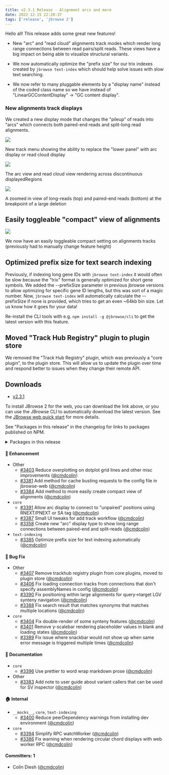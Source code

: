 ```yaml
---
title: v2.3.1 Release - Alignment arcs and more
date: 2022-12-15 22:20:37
tags: ['release', 'jbrowse 2']
---
```


Hello all! This release adds some great new features!

- New "arc" and "read cloud" alignments track modes which render long range
  connections between read pairs/split reads. These views have a big impact on
  being able to visualize structural variants.

- We now automatically optimize the "prefix size" for our trix indexes created
  by `jbrowse text-index` which should help solve issues with slow text
  searching.

- We now refer to many pluggable elements by a "display name" instead of the
  coded class name so we have instead of "LinearGCContentDisplay" -> "GC content
  display".

### New alignments track displays

We created a new display mode that changes the "pileup" of reads into "arcs"
which connects both paired-end reads and split-long read alignments.

![](https://user-images.githubusercontent.com/6511937/205725535-6b058cc6-7dba-41e9-ac2a-eba4ee881d89.png)

New track menu showing the ability to replace the "lower panel" with arc display
or read cloud display

![](https://user-images.githubusercontent.com/6511937/205730944-07347472-a9e6-44b9-8c8c-ca4380a3c75a.png)

The arc view and read cloud view rendering across discontinuous displayedRegions

![](https://user-images.githubusercontent.com/6511937/207134568-577cdcb3-4458-4e71-8063-aa493a21593c.png)

A zoomed in view of long-reads (top) and paired-end reads (bottom) at the
breakpoint of a large deletion

## Easily toggleable "compact" view of alignments

![](https://user-images.githubusercontent.com/6511937/207207662-50778dfe-ffa8-4ca1-93fe-febcda3fdcb7.png)

We now have an easily toggleable compact setting on alignments tracks
(previously had to manually change feature height)

## Optimized prefix size for text search indexing

Previously, if indexing long gene IDs with `jbrowse text-index` it would often
be slow because the "trix" format is generally optimized for short gene symbols.
We added the --prefixSize parameter in previous jbrowse versions to allow
optimizing for specific gene ID lengths, but this was sort of a magic number.
Now, `jbrowse text-index` will automatically calculate the --prefixSize if none
is provided, which tries to get an even ~64kb bin size. Let us know how it goes
for your data!

Re-install the CLI tools with e.g. `npm install -g @jbrowse/cli` to get the
latest version with this feature.

## Moved "Track Hub Registry" plugin to plugin store

We removed the "Track Hub Registry" plugin, which was previously a "core
plugin", to the plugin store. This will allow us to update the plugin over time
and respond better to issues when they change their remote API.

## Downloads

- [v2.3.1](https://github.com/GMOD/jbrowse-components/releases/tag/v2.3.1)

To install JBrowse 2 for the web, you can download the link above, or you can
use the JBrowse CLI to automatically download the latest version. See the
[JBrowse web quick start](https://jbrowse.org/jb2/docs/quickstart_web) for more
details.

See "Packages in this release" in the changelog for links to packages published
on NPM.

<details><summary>Packages in this release</summary>
<p>

| Package                             | Download                                                          |
| ----------------------------------- | ----------------------------------------------------------------- |
| @jbrowse/desktop                    |                                                                   |
| @jbrowse/img                        | https://www.npmjs.com/package/@jbrowse/img                        |
| @jbrowse/react-circular-genome-view | https://www.npmjs.com/package/@jbrowse/react-circular-genome-view |
| @jbrowse/react-linear-genome-view   | https://www.npmjs.com/package/@jbrowse/react-linear-genome-view   |

</p>
</details>

#### :rocket: Enhancement

- Other
  - [#3403](https://github.com/GMOD/jbrowse-components/pull/3403) Reduce
    overplotting on dotplot grid lines and other misc improvements
    ([@cmdcolin](https://github.com/cmdcolin))
  - [#3381](https://github.com/GMOD/jbrowse-components/pull/3381) Add method for
    cache busting requests to the config file in jbrowse-web
    ([@cmdcolin](https://github.com/cmdcolin))
  - [#3384](https://github.com/GMOD/jbrowse-components/pull/3384) Add method to
    more easily create compact view of alignments
    ([@cmdcolin](https://github.com/cmdcolin))
- `core`
  - [#3391](https://github.com/GMOD/jbrowse-components/pull/3391) Allow arc
    display to connect to "unpaired" positions using RNEXT/PNEXT or SA tag
    ([@cmdcolin](https://github.com/cmdcolin))
  - [#3387](https://github.com/GMOD/jbrowse-components/pull/3387) Small UI
    tweaks for add track workflow ([@cmdcolin](https://github.com/cmdcolin))
  - [#3358](https://github.com/GMOD/jbrowse-components/pull/3358) Create new
    "arc" display type to show long range connections between paired-end and
    split-reads ([@cmdcolin](https://github.com/cmdcolin))
- `text-indexing`
  - [#3385](https://github.com/GMOD/jbrowse-components/pull/3385) Optimize
    prefix size for text indexing automatically
    ([@cmdcolin](https://github.com/cmdcolin))

#### :bug: Bug Fix

- Other
  - [#3407](https://github.com/GMOD/jbrowse-components/pull/3407) Remove
    trackhub registry plugin from core plugins, moved to plugin store
    ([@cmdcolin](https://github.com/cmdcolin))
  - [#3406](https://github.com/GMOD/jbrowse-components/pull/3406) Fix loading
    connection tracks from connections that don't specify assemblyNames in
    config ([@cmdcolin](https://github.com/cmdcolin))
  - [#3390](https://github.com/GMOD/jbrowse-components/pull/3390) Fix
    positioning within large alignments for query->target LGV synteny navigation
    ([@cmdcolin](https://github.com/cmdcolin))
  - [#3388](https://github.com/GMOD/jbrowse-components/pull/3388) Fix search
    result that matches synonyms that matches multiple locations
    ([@cmdcolin](https://github.com/cmdcolin))
- `core`
  - [#3404](https://github.com/GMOD/jbrowse-components/pull/3404) Fix
    double-render of some synteny features
    ([@cmdcolin](https://github.com/cmdcolin))
  - [#3401](https://github.com/GMOD/jbrowse-components/pull/3401) Remove
    y-scalebar rendering placeholder values in blank and loading states
    ([@cmdcolin](https://github.com/cmdcolin))
  - [#3389](https://github.com/GMOD/jbrowse-components/pull/3389) Fix issue
    where snackbar would not show up when same error message is triggered
    multiple times ([@cmdcolin](https://github.com/cmdcolin))

#### :memo: Documentation

- `core`
  - [#3396](https://github.com/GMOD/jbrowse-components/pull/3396) Use prettier
    to word wrap markdown prose ([@cmdcolin](https://github.com/cmdcolin))
- Other
  - [#3383](https://github.com/GMOD/jbrowse-components/pull/3383) Add note to
    user guide about variant callers that can be used for SV inspector
    ([@cmdcolin](https://github.com/cmdcolin))

#### :house: Internal

- `__mocks__`, `core`, `text-indexing`
  - [#3400](https://github.com/GMOD/jbrowse-components/pull/3400) Reduce
    peerDependency warnings from installing dev environment
    ([@cmdcolin](https://github.com/cmdcolin))
- `core`
  - [#3394](https://github.com/GMOD/jbrowse-components/pull/3394) Simplify RPC
    watchWorker ([@cmdcolin](https://github.com/cmdcolin))
  - [#3386](https://github.com/GMOD/jbrowse-components/pull/3386) Fix warning
    when rendering circular chord displays with web worker RPC
    ([@cmdcolin](https://github.com/cmdcolin))

#### Committers: 1

- Colin Diesh ([@cmdcolin](https://github.com/cmdcolin))
